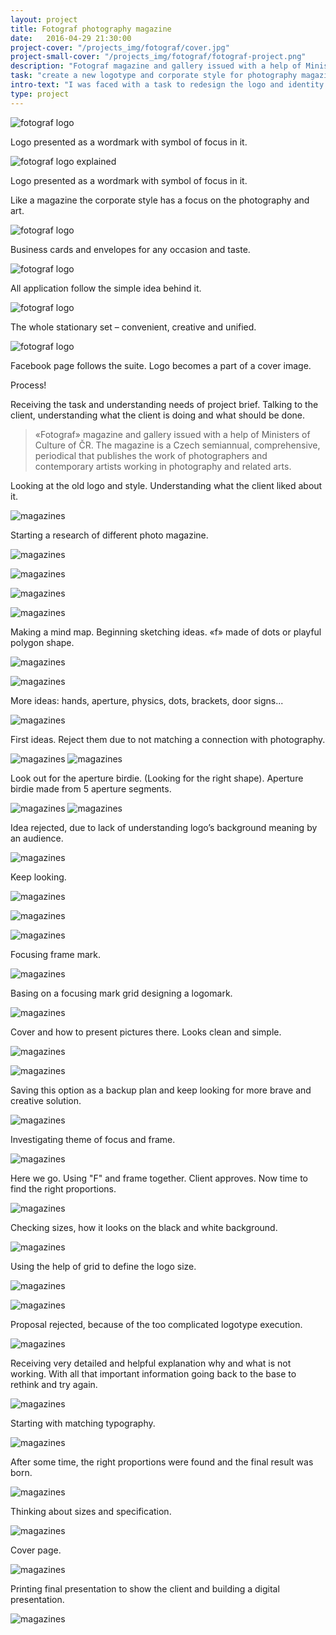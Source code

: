 ```yaml
---
layout: project
title: Fotograf photography magazine
date:   2016-04-29 21:30:00
project-cover: "/projects_img/fotograf/cover.jpg"
project-small-cover: "/projects_img/fotograf/fotograf-project.png"
description: "Fotograf magazine and gallery issued with a help of Ministers of Culture of Czech Republic."
task: "create a new logotype and corporate style for photography magazine"
intro-text: "I was faced with a task to redesign the logo and identity for Czech photo magazine and gallery, which will look creative, simple, contemporary, friendly and trustworthy."
type: project
---
```


<span class="p600 phero">![fotograf logo](/projects_img/fotograf/logo.png)</span>

<span class="p-center">Logo presented as a wordmark with symbol of focus in it.</span>

<span class="p500">![fotograf logo explained](/projects_img/fotograf/rules.png)</span>

<span class="p-center">Logo presented as a wordmark with symbol of focus in it.</span>

Like a magazine the corporate style has a focus on the photography and art.

<span class="p900">![fotograf logo](/projects_img/fotograf/cards-envl.jpg)</span>

<span class="p-center">Business cards and envelopes for any occasion and taste.</span>

<span class="p600">![fotograf logo](/projects_img/fotograf/rules-cid.png)</span>

<span class="p-center">All application follow the simple idea behind it.</span>

<span class="p700">![fotograf logo](/projects_img/fotograf/stationary.png)</span>

<span class="p-center">The whole stationary set – convenient, creative and unified.</span>


<span class="p600">![fotograf logo](/projects_img/fotograf/fb.png)</span>

<span class="p-center">Facebook page follows the suite. Logo becomes a part of a cover image.</span>



Process!

Receiving the task and understanding needs of project brief. Talking to the client, understanding what the client is doing and what should be done.

> «Fotograf» magazine and gallery issued with a help of Ministers of Culture of ČR. The magazine is a Czech semiannual, comprehensive, periodical that publishes the work of photographers and contemporary artists working in photography and related arts.

Looking at the old logo and style. Understanding what the client liked about it.

<span class="p600">![magazines](/projects_img/fotograf/old_ident.jpg)</span>

Starting a research of different photo magazine.

<span class="p600">![magazines](/projects_img/fotograf/mags.jpg)</span>

<span class="p600">![magazines](/projects_img/fotograf/mags_2.jpg)</span>

<span class="p600">![magazines](/projects_img/fotograf/mags_as.jpg)</span>

<span class="p600">![magazines](/projects_img/fotograf/mags_4.jpg)</span>

Making a mind map. Beginning sketching ideas. «f» made of dots or playful polygon shape.

<span class="p600">![magazines](/projects_img/fotograf/mindmap.jpg)</span>

<span class="p600">![magazines](/projects_img/fotograf/sketch_1.jpg)</span>
 
More ideas: hands, aperture, physics, dots, brackets, door signs...

<span class="p600">![magazines](/projects_img/fotograf/sketching.jpg)</span>
 
First ideas. Reject them due to not matching a connection with photography.

<span class="p600">![magazines](/projects_img/fotograf/reject_2.jpg)</span>
<span class="p600">![magazines](/projects_img/fotograf/reject_4.jpg)</span>


Look out for the aperture birdie. (Looking for the right shape). Aperture birdie made from 5 aperture segments.

<span class="p600">![magazines](/projects_img/fotograf/bird.jpg)</span>
<span class="p600">![magazines](/projects_img/fotograf/bird_f.jpg)</span>

Idea rejected, due to lack of understanding logo’s background meaning by an audience.

<span class="p600">![magazines](/projects_img/fotograf/rejected_3.jpg)</span>

Keep looking.

<span class="p600">![magazines](/projects_img/fotograf/sketch_2.jpg)</span>

<span class="p600">![magazines](/projects_img/fotograf/sketch_3.jpg)</span>

<span class="p600">![magazines](/projects_img/fotograf/sketch_5.jpg)</span>

Focusing frame mark. 

<span class="p600">![magazines](/projects_img/fotograf/p_frames.jpg)</span>
 
Basing on a focusing mark grid designing a logomark.

<span class="p600">![magazines](/projects_img/fotograf/fotograpf_safe.jpg)</span>
 
Cover and how to present pictures there. Looks clean and simple.
 
<span class="p600">![magazines](/projects_img/fotograf/safe_covers.jpg)</span>

<span class="p600">![magazines](/projects_img/fotograf/safe_nabor.jpg)</span>
 
Saving this option as a backup plan and keep looking for more brave and creative solution.

<span class="p600">![magazines](/projects_img/fotograf/frames_sketch.jpg)</span>
 
Investigating theme of focus and frame.

<span class="p600">![magazines](/projects_img/fotograf/sketch_8.jpg)</span>
 
Here we go. Using "F" and frame together. Client approves. Now time to find the right proportions.

<span class="p600">![magazines](/projects_img/fotograf/f_sketch_1.jpg)</span>
 
Checking sizes, how it looks on the black and white background.

<span class="p600">![magazines](/projects_img/fotograf/f_sketch_2.jpg)</span>

Using the help of grid to define the logo size.

<span class="p600">![magazines](/projects_img/fotograf/rules.png)</span>

<span class="p600">![magazines](/projects_img/fotograf/f_covers_2.jpg)</span>

  
Proposal rejected, because of the too complicated logotype execution.

<span class="p600">![magazines](/projects_img/fotograf/f_state_2.jpg)</span>

Receiving very detailed and helpful explanation why and what is not working.
With all that important information going back to the base to rethink and try again.

<span class="p600">![magazines](/projects_img/fotograf/feedback.jpg)</span>

Starting with matching typography.

<span class="p600">![magazines](/projects_img/fotograf/fff.jpg)</span>
 
After some time, the right proportions were found and the final result was born.

<span class="p600">![magazines](/projects_img/fotograf/logo.jpg)</span>
 
Thinking about sizes and specification.

<span class="p600">![magazines](/projects_img/fotograf/logic_of_identity.jpg)</span>
 
Cover page.

<span class="p600">![magazines](/projects_img/fotograf/covers_prefinal.jpg)</span>
 
Printing final presentation to show the client and building a digital presentation.
 
 <span class="p600">![magazines](/projects_img/fotograf/pgoto.jpg)</span>
